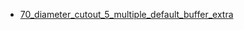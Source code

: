 * [70_diameter_cutout_5_multiple_default_buffer_extra](70_diameter_cutout_5_multiple_default_buffer_extra)
